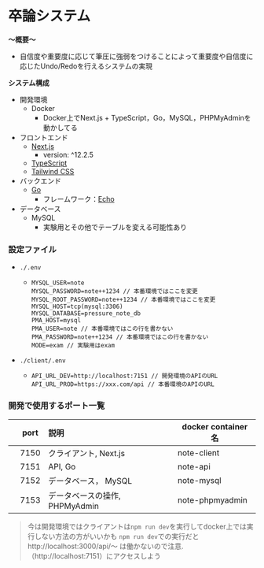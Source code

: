 # 卒論システム

**〜概要〜**

- 自信度や重要度に応じて筆圧に強弱をつけることによって重要度や自信度に応じたUndo/Redoを行えるシステムの実現

**システム構成**

- 開発環境
  - Docker
    - Docker上でNext.js + TypeScript，Go，MySQL，PHPMyAdminを動かしてる
- フロントエンド
  - [Next.js](https://nextjs.org/)
    - version: ^12.2.5
  - [TypeScript](https://www.typescriptlang.org/)
  - [Tailwind CSS](https://tailwindcss.com/)
- バックエンド
  - [Go](https://golang.org/)
    - フレームワーク：[Echo](https://echo.labstack.com/)
- データベース
  - MySQL
    - 実験用とその他でテーブルを変える可能性あり

### 設定ファイル
- `./.env`
  - ```
    MYSQL_USER=note
    MYSQL_PASSWORD=note++1234 // 本番環境ではここを変更
    MYSQL_ROOT_PASSWORD=note++1234 // 本番環境ではここを変更
    MYSQL_HOST=tcp(mysql:3306)
    MYSQL_DATABASE=pressure_note_db
    PMA_HOST=mysql
    PMA_USER=note // 本番環境ではこの行を書かない
    PMA_PASSWORD=note++1234 // 本番環境ではこの行を書かない
    MODE=exam // 実験用はexam
    ```

- `./client/.env`
  - ```
    API_URL_DEV=http://localhost:7151 // 開発環境のAPIのURL
    API_URL_PROD=https://xxx.com/api // 本番環境のAPIのURL
    ```

### 開発で使用するポート一覧

|     | port | 説明                           | docker container 名 |
| :-: | ---- | :----------------------------- | ------------------- |
|     | 7150 | クライアント, Next.js          | note-client         |
|     | 7151 | API, Go                        | note-api            |
|     | 7152 | データベース，   MySQL         | note-mysql          |
|     | 7153 | データベースの操作, PHPMyAdmin | note-phpmyadmin     |

> 今は開発環境ではクライアントは`npm run dev`を実行してdocker上では実行しない方法の方がいいかも
  > `npm run dev`での実行だとhttp://localhost:3000/api/〜 は働かないので注意.（http://localhost:7151）にアクセスしよう 